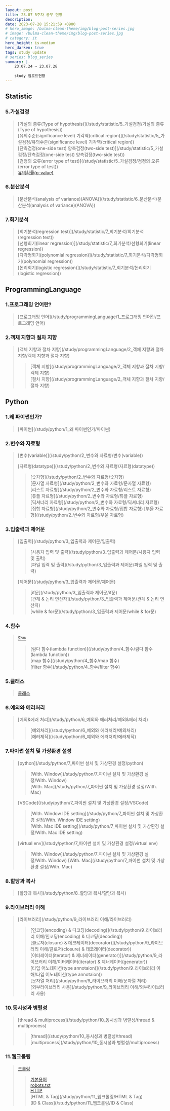 ```yaml
---
layout: post
title: 23.07 5주차 공부 현황
description: 
date: 2023-07-28 15:21:59 +0900
# hero_image: /bulma-clean-theme/img/blog-post-series.jpg
# image: /bulma-clean-theme/img/blog-post-series.jpg
# category: it
hero_height: is-medium
hero_darken: true
tags: study update
# series: blog_series
summary: |-
    23.07.24 ~ 23.07.28
    
    study 업로드현황
---
```


## Statistic
### 5.가설검정
> [가설의 종류(Type of hypothesis)](/study/statistic/5_가설검정/가설의 종류(Type of hypothesis))  
> [유의수준(significance level) 기각역(critical region)](/study/statistic/5_가설검정/유의수준(significance level) 기각역(critical region))  
> [단측검정(one-side test) 양측검정(two-side test)](/study/statistic/5_가설검정/단측검정(one-side test) 양측검정(two-side test))  
> [검정의 오류(error type of test)](/study/statistic/5_가설검정/검정의 오류(error type of test))  
> [유의확률(p-value)](/study/statistic/5_가설검정/유의확률(p-value)) 

### 6.분산분석
> [분산분석(analysis of variance)(ANOVA)](/study/statistic/6_분산분석/분산분석(analysis of variance)(ANOVA))  

### 7.회기분석
> [회기분석(regression test)](/study/statistic/7_회기분석/회기분석(regression test))  
> [선형회기(linear regression)](/study/statistic/7_회기분석/선형회기(linear regression))  
> [다각형회기(polynomial regression)](/study/statistic/7_회기분석/다각형회기(polynomial regression))  
> [논리회기(logistic regression)](/study/statistic/7_회기분석/논리회기(logistic regression))  

## ProgrammingLanguage

### 1.프로그래밍 언어란?
> [프로그래밍 언어](/study/programmingLanguage/1_프로그래밍 언어란/프로그래밍 언어)  

### 2.객체 지향과 절차 지향
> [객체 지향과 절차 지향](/study/programmingLanguage/2_객체 지향과 절차 지향/객체 지향과 절차 지향)  
>> [객체 지향](/study/programmingLanguage/2_객체 지향과 절차 지향/객체 지향)  
>> [절차 지향](/study/programmingLanguage/2_객체 지향과 절차 지향/절차 지향)  

## Python

### 1.왜 파이썬인가?
> [파이썬](/study/python/1_왜 파이썬인가/파이썬)  

### 2.변수와 자료형
> [변수(variable)](/study/python/2_변수와 자료형/변수(variable))  
>
> [자료형(datatype)](/study/python/2_변수와 자료형/자료형(datatype))  
>> [숫자형](/study/python/2_변수와 자료형/숫자형)  
>> [문자열 자료형](/study/python/2_변수와 자료형/문자열 자료형)  
>> [리스트 자료형](/study/python/2_변수와 자료형/리스트 자료형)  
>> [튜플 자료형](/study/python/2_변수와 자료형/튜플 자료형)  
>> [딕셔너리 자료형](/study/python/2_변수와 자료형/딕셔너리 자료형)  
>> [집합 자료형](/study/python/2_변수와 자료형/집합 자료형)
>> [부울 자료형](/study/python/2_변수와 자료형/부울 자료형)

### 3.입출력과 제어문
> [입출력](/study/python/3_입출력과 제어문/입출력)  
>> [사용자 입력 및 출력](/study/python/3_입출력과 제어문/사용자 입력 및 출력)  
>> [파일 입력 및 출력](/study/python/3_입출력과 제어문/파일 입력 및 출력)  
>
> [제어문](/study/python/3_입출력과 제어문/제어문)  
>> [if문](/study/python/3_입출력과 제어문/if문)  
>> [관계 & 논리 연산자](/study/python/3_입출력과 제어문/관계 & 논리 연산자)  
>> [while & for문](/study/python/3_입출력과 제어문/while & for문)  

### 4.함수
> [함수](/study/python/4_함수/함수)  
>> [람다 함수(lambda function)](/study/python/4_함수/람다 함수(lambda function))  
>> [map 함수](/study/python/4_함수/map 함수)  
>> [filter 함수](/study/python/4_함수/filter 함수)  

### 5.클래스
> [클래스](/study/python/5_클래스/클래스)  

### 6.예외와 에러처리
> [예외&에러 처리](/study/python/6_예외와 에러처리/예외&에러 처리)  
>> [예외처리](/study/python/6_예외와 에러처리/예외처리)  
>> [에러제작](/study/python/6_예외와 에러처리/에러제작)  

### 7.파이썬 설치 및 가상환경 설정
> [python](/study/python/7_파이썬 설치 및 가상환경 설정/python)  
>> [With. Window](/study/python/7_파이썬 설치 및 가상환경 설정/With. Window)  
>> [With. Mac](/study/python/7_파이썬 설치 및 가상환경 설정/With. Mac)  
>
> [VSCode](/study/python/7_파이썬 설치 및 가상환경 설정/VSCode)  
>> [With. Window IDE setting](/study/python/7_파이썬 설치 및 가상환경 설정/With. Window IDE setting)  
>> [With. Mac IDE setting](/study/python/7_파이썬 설치 및 가상환경 설정/With. Mac IDE setting)  
>
> [virtual env](/study/python/7_파이썬 설치 및 가상환경 설정/virtual env)  
>> [With. Window](/study/python/7_파이썬 설치 및 가상환경 설정/With. Window)
>> [With. Mac](/study/python/7_파이썬 설치 및 가상환경 설정/With. Mac)

### 8.할당과 복사
> [할당과 복사](/study/python/8_할당과 복사/할당과 복사)  

### 9.라이브러리 이해
> [라이브러리](/study/python/9_라이브러리 이해/라이브러리)  
>> [인코딩(encoding) & 디코딩(decoding)](/study/python/9_라이브러리 이해/인코딩(encoding) & 디코딩(decoding))  
>> [클로저(closure) & 데코레이터(decorator)](/study/python/9_라이브러리 이해/클로저(closure) & 데코레이터(decorator))  
>> [이터레이터(iterator) & 제너레이터(generator)](/study/python/9_라이브러리 이해/이터레이터(iterator) & 제너레이터(generator))  
>> [타입 어노테이션(type annotaion)](/study/python/9_라이브러리 이해/타입 어노테이션(type annotaion))  
>> [문자열 처리](/study/python/9_라이브러리 이해/문자열 처리)  
>> [외부라이브러리 사용](/study/python/9_라이브러리 이해/외부라이브러리 사용)  

### 10.동시성과 병렬성
> [thread & multiprocess](/study/python/10_동시성과 병렬성/thread & multiprocess)  
>> [thread](/study/python/10_동시성과 병렬성/thread)  
>> [multiprocess](/study/python/10_동시성과 병렬성/multiprocess)  

### 11.웹크롤링
> [크롤링](/study/python/11_웹크롤링/크롤링)  
>> [기본용어](/study/python/11_웹크롤링/기본용어)  
>> [robots.txt](/study/python/11_웹크롤링/robots.txt)  
>> [HTTP](/study/python/11_웹크롤링/HTTP)  
>> [HTML & Tag](/study/python/11_웹크롤링/HTML & Tag)  
>> [ID & Class](/study/python/11_웹크롤링/ID & Class)  